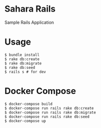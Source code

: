 Sahara Rails
============

Sample Rails Application

# Usage

```
$ bundle install
$ rake db:create
$ rake db:migrate
$ rake db:seed
$ rails s # for dev
```

# Docker Compose

```
$ docker-compose build
$ docker-compose run rails rake db:create
$ docker-compose run rails rake db:migrate
$ docker-compose run rails rake db:seed
$ docker-compose up
```
